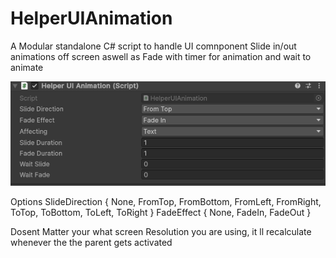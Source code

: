 # HelperUIAnimation
A Modular standalone C# script to handle UI comnponent Slide in/out animations off screen aswell as Fade with  timer for animation and wait to animate

![Preview](https://github.com/tiagoserrastudios/HelperUIAnimation/blob/main/HelperUIAnimation_InspectorPreview.png?raw=true)

Options
  SlideDirection { None, FromTop, FromBottom, FromLeft, FromRight, ToTop, ToBottom, ToLeft, ToRight }
  FadeEffect { None, FadeIn, FadeOut }

Dosent Matter your what screen Resolution you are using, it ll recalculate whenever the the parent gets activated


